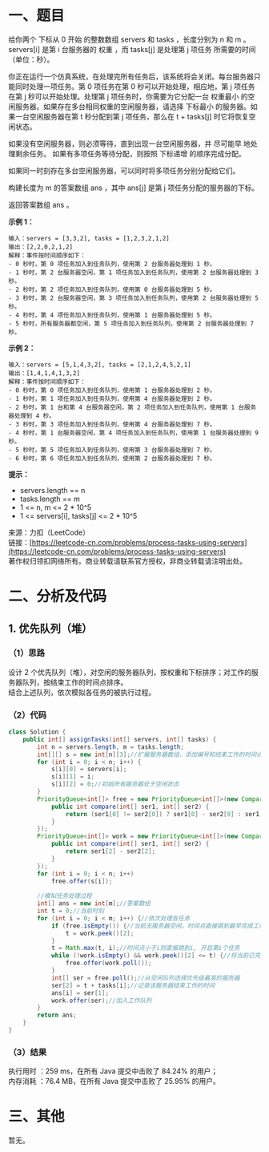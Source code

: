 
# 一、题目
给你两个 下标从 0 开始 的整数数组 servers 和 tasks ，长度分别为 n 和 m 。servers[i] 是第 i 台服务器的 权重 ，而 tasks[j] 是处理第 j 项任务 所需要的时间（单位：秒）。       
        
你正在运行一个仿真系统，在处理完所有任务后，该系统将会关闭。每台服务器只能同时处理一项任务。第 0 项任务在第 0 秒可以开始处理，相应地，第 j 项任务在第 j 秒可以开始处理。处理第 j 项任务时，你需要为它分配一台 权重最小 的空闲服务器。如果存在多台相同权重的空闲服务器，请选择 下标最小 的服务器。如果一台空闲服务器在第 t 秒分配到第 j 项任务，那么在 t + tasks[j] 时它将恢复空闲状态。      
      
如果没有空闲服务器，则必须等待，直到出现一台空闲服务器，并 尽可能早 地处理剩余任务。 如果有多项任务等待分配，则按照 下标递增 的顺序完成分配。      
       
如果同一时刻存在多台空闲服务器，可以同时将多项任务分别分配给它们。      
      
构建长度为 m 的答案数组 ans ，其中 ans[j] 是第 j 项任务分配的服务器的下标。     
     
返回答案数组 ans 。     
     
**示例 1：**     
```
输入：servers = [3,3,2], tasks = [1,2,3,2,1,2]
输出：[2,2,0,2,1,2]
解释：事件按时间顺序如下：
- 0 秒时，第 0 项任务加入到任务队列，使用第 2 台服务器处理到 1 秒。
- 1 秒时，第 2 台服务器空闲，第 1 项任务加入到任务队列，使用第 2 台服务器处理到 3 秒。
- 2 秒时，第 2 项任务加入到任务队列，使用第 0 台服务器处理到 5 秒。
- 3 秒时，第 2 台服务器空闲，第 3 项任务加入到任务队列，使用第 2 台服务器处理到 5 秒。
- 4 秒时，第 4 项任务加入到任务队列，使用第 1 台服务器处理到 5 秒。
- 5 秒时，所有服务器都空闲，第 5 项任务加入到任务队列，使用第 2 台服务器处理到 7 秒。
```
**示例 2：**    
```
输入：servers = [5,1,4,3,2], tasks = [2,1,2,4,5,2,1]
输出：[1,4,1,4,1,3,2]
解释：事件按时间顺序如下：
- 0 秒时，第 0 项任务加入到任务队列，使用第 1 台服务器处理到 2 秒。
- 1 秒时，第 1 项任务加入到任务队列，使用第 4 台服务器处理到 2 秒。
- 2 秒时，第 1 台和第 4 台服务器空闲，第 2 项任务加入到任务队列，使用第 1 台服务器处理到 4 秒。
- 3 秒时，第 3 项任务加入到任务队列，使用第 4 台服务器处理到 7 秒。
- 4 秒时，第 1 台服务器空闲，第 4 项任务加入到任务队列，使用第 1 台服务器处理到 9 秒。
- 5 秒时，第 5 项任务加入到任务队列，使用第 3 台服务器处理到 7 秒。
- 6 秒时，第 6 项任务加入到任务队列，使用第 2 台服务器处理到 7 秒。
```
**提示：**      
- servers.length == n
- tasks.length == m
- 1 <= n, m <= 2 * 10^5
- 1 <= servers[i], tasks[j] <= 2 * 10^5
      
      
来源：力扣（LeetCode）     
链接：[https://leetcode-cn.com/problems/process-tasks-using-servers](https://leetcode-cn.com/problems/process-tasks-using-servers)       
著作权归领扣网络所有。商业转载请联系官方授权，非商业转载请注明出处。     
# 二、分析及代码    
## 1. 优先队列（堆）
### （1）思路
设计 2 个优先队列（堆），对空闲的服务器队列，按权重和下标排序；对工作的服务器队列，按结束工作的时间点排序。      
结合上述队列，依次模拟各任务的被执行过程。     
### （2）代码
```java
class Solution {
    public int[] assignTasks(int[] servers, int[] tasks) {
        int n = servers.length, m = tasks.length;
        int[][] s = new int[n][3];//扩展服务器数组，添加编号和结束工作的时间点信息
        for (int i = 0; i < n; i++) {
            s[i][0] = servers[i];
            s[i][1] = i;
            s[i][2] = 0;//初始所有服务器处于空闲状态
        }
        PriorityQueue<int[]> free = new PriorityQueue<int[]>(new Comparator<int[]>() {//当前空闲的服务器队列，按权重、下标排序
            public int compare(int[] ser1, int[] ser2) {
                return (ser1[0] != ser2[0]) ? ser1[0] - ser2[0] : ser1[1] - ser2[1];
            }
        });
        PriorityQueue<int[]> work = new PriorityQueue<int[]>(new Comparator<int[]>() {//当前工作的服务器队列，按结束工作的时间点排列
            public int compare(int[] ser1, int[] ser2) {
                return ser1[2] - ser2[2];
            }
        });
        for (int i = 0; i < n; i++)
            free.offer(s[i]);
        
        //模拟任务处理过程
        int[] ans = new int[m];//答案数组
        int t = 0;//当前时刻
        for (int i = 0; i < m; i++) {//依次处理各任务
            if (free.isEmpty()) {//当前无服务器空闲，时间点直接跳到最早完成工作的服务器开始空闲的时刻
                t = work.peek()[2];
            }
            t = Math.max(t, i);//时间点小于i则直接跳到i, 开启第i个任务
            while (!work.isEmpty() && work.peek()[2] <= t) {//将当前已完成工作的服务器加入空闲队列
                free.offer(work.poll());
            }
            int[] ser = free.poll();//从空闲队列选择优先级最高的服务器
            ser[2] = t + tasks[i];//记录该服务器结束工作的时间
            ans[i] = ser[1];
            work.offer(ser);//加入工作队列
        }
        return ans;
    }
}
```
### （3）结果
执行用时 ：259 ms，在所有 Java 提交中击败了 84.24% 的用户；    
内存消耗 ：76.4 MB，在所有 Java 提交中击败了 25.95% 的用户。      
# 三、其他
暂无。  
